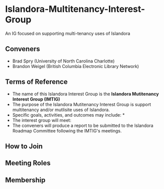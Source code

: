 # Islandora-Multitenancy-Interest-Group
An IG focused on supporting multi-tenancy uses of Islandora 

## Conveners
* Brad Spry (University of North Carolina Charlotte)
* Brandon Weigel (British Columbia Electronic Library Network)

## Terms of Reference
* The name of this Islandora Interest Group is the **Islandora Mutitenancy Interest Group (IMTIG)**
* The purpose of the Islandora Mutitenancy Interest Group is support multitenancy and/or mutlisite uses of Islandora.
* Specific goals, activities, and outcomes may include:
  * 
* The interest group will meet:
* The conveners will produce a report to be submitted to the Islandora Roadmap Committee following the IMTIG's meetings.

## How to Join


## Meeting Roles


## Membership

